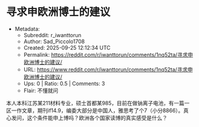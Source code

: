 # 寻求申欧洲博士的建议

- Metadata:
  - Subreddit: r_iwanttorun
  - Author: Sad_Piccolo1708
  - Created: 2025-09-25 12:12:34 UTC
  - Permalink: https://reddit.com/r/iwanttorun/comments/1nq52ta/寻求申欧洲博士的建议/
  - URL: https://www.reddit.com/r/iwanttorun/comments/1nq52ta/寻求申欧洲博士的建议/
  - Ups: 0 | Ratio: 0.5 | Comments: 3
  - Flair: 不懂就问


本人本科江苏某211材料专业，硕士首都某985，目前在做钠离子电池，有一篇一区一作文章，期刊if14.9，编委大部分是中国人，雅思考了个7（小分8866）。真心发问，这个条件能申上博吗？欧洲各个国家读博的真实感受是什么？

